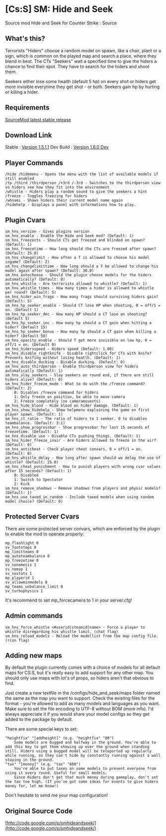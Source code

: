 # [Cs:S] SM: Hide and Seek
Source mod Hide and Seek for Counter Strike : Source


What's this?
--------------------------------
Terrorists "Hiders" choose a random model on spawn, like a chair, plant or a sign, which is common on the played map and search a place, where they blend in best. The CTs "Seekers" wait a specified time to give the hiders a chance to find their spot. They have to search for the hiders and shoot them.

Seekers either lose some health (default 5 hp) on every shot or hiders get more invisible everytime they get shot - or both. Seekers gain hp by hurting or killing a hider.

Requirements
--------------------------------

   [SourceMod latest stable release](https://www.sourcemod.net/)
    
Download Link
--------------------------------
    
   Stable : [Version 1.5.1.1](https://github.com/blackdevil72/-Cs-S-SM-Hide-and-Seek/releases/download/1.5.1.1/css_hns_1.5.1.1.zip)
   Dev Build : [Version 1.6.0 Dev](https://github.com/blackdevil72/-Cs-S-SM-Hide-and-Seek/releases/download/1.6.0_dev_1/css_hide_and_seek_1.6.0_dev1.zip)

Player Commands
--------------------------------

    /hide /hidemenu - Opens the menu with the list of available models if still enabled
    /tp /third /thirdperson /+3rd /-3rd - Switches to the thirdperson view so hiders see how they fit into the environment
    /whistle - Hiders play a random sound to give the seekers a hint
    /freeze - Toggles freezing for hiders
    /whoami - Shows hiders their current model name again
    /hidehelp - Displays a panel with informations how to play.


Plugin Cvars
--------------------------------

    sm_hns_version - Gives plugins version
    sm_hns_enable - Enable the Hide and Seek mod? (Default: 1)
    sm_hns_freezects - Should CTs get freezed and blinded on spawn? (Default: 1)
    sm_hns_freezetime - How long should the CTs are freezed after spawn? (Default: 25.0)
    sm_hns_changelimit - How often a T is allowed to choose his model ingame? (Default: 2)
    sm_hns_changelimittime - How long should a T be allowed to change his model again after spawn? (Default: 30.0)
    sm_hns_autochoose - Should the plugin choose models for the hiders automatically? (Default: 0)
    sm_hns_whistle - Are terrorists allowed to whistle? (Default: 1)
    sm_hns_whistle_times - How many times a hider is allowed to whistle per round? (Default: 5)
    sm_hns_hider_win_frags - How many frags should surviving hiders gain? (Default: 5)
    sm_hns_hp_seeker_enable - Should CT lose HP when shooting, 0 = off/1 = on. (Default 1)
    sm_hns_hp_seeker_dec - How many HP should a CT lose on shooting? (Default 5)
    sm_hns_hp_seeker_inc - How many hp should a CT gain when hitting a hider? (Default 15)
    sm_hns_hp_seeker_bonus - How many hp should a CT gain when killing a hider? (Default 50)
    sm_hns_opacity_enable - Should T get more invisible on low hp, 0 = off/1 = on. (Default 0)
    sm_hns_hidersspeed - Hiders speed (Default: 1.00)
    sm_hns_disable_rightknife - Disable rightclick for CTs with knife? Prevents knifing without losing heatlh. (Default: 1)
    sm_hns_disable_ducking - Disable ducking. (Default: 0)
    sm_hns_auto_thirdperson - Enable thirdperson view for hiders automatically (Default: 1)
    sm_hns_slay_seekers - Slay seekers on round end, if there are still hiders alive? (Default: 0)
    sm_hns_hider_freeze_mode - What to do with the /freeze command? (Default: 2)
        0: Disables /freeze command for hiders
        1: Only freeze on position, be able to move camera
        2: Freeze completely (no cameramovents)
    sm_hns_hide_blood - Hide blood on hider damage. (Default: 1)
    sm_hns_show_hidehelp - Show helpmenu explaining the game on first player spawn. (Default: 1)
    sm_hns_ct_ratio - The ratio of hiders to 1 seeker. 0 to disables teambalance. (Default: 3:1)
    sm_hns_show_progressbar - Show progressbar for last 15 seconds of freezetime. (Default: 1)
    sm_hns_disable_use - Disable CTs pushing things. (Default: 1)
    sm_hns_hider_freeze_inair - Are hiders allowed to freeze in the air? (Default: 0)
    sm_hns_anticheat - Check player cheat convars, 0 = off/1 = on. (Default: 0)
    sm_hns_whistle_delay - How long after spawn should we delay the use of whistle? (Default: 25.0)
    sm_hns_cheat_punishment - How to punish players with wrong cvar values after 15 seconds? (Default: 1)
        0: Disabled
        1: Switch to Spectator
        2: Kick
    sm_hns_remove_shadows - Remove shadows from players and physic models? (Default: 1)
    sm_hns_use_taxed_in_random - Include taxed models when using random model choice? (Default: 0)


Protected Server Cvars
--------------------------------
There are some protected server convars, which are enforced by the plugin to enable the mod to operate properly:

    mp_flashlight 0
    sv_footsteps 0
    mp_limitteams 0
    mp_autoteambalance 0
    mp_freezetime 0
    sv_nonemesis 1
    sv_nomvp 1
    sv_nostats 1
    mp_playerid 1
    sv_allowminmodels 0
    mp_teams_unbalance_limit 0
    sv_turbophysics 1

It's recommend to set mp_forcecamera to 1 in your server.cfg!


Admin commands
--------------------------------

    sm_hns_force_whistle <#userid|steamid|name> - Force a player to whistle disregarding his whistle limit. (chat flag)
    sm_hns_reload_models - Reload the modellist from the map config file. (rcon flag)


Adding new maps
--------------------------------
By default the plugin currently comes with a choice of models for all default maps for CS:S, but it's really easy to add support for any other map. You should only use maps with lot's of props, so hiders aren't that obvious to find.

Just create a new textfile in the /configs/hide_and_seek/maps folder named the same as the map you want to support. Check the existing files for the format - you're allowed to add as many models and languages as you want. Make sure to set the file encoding to UTF-8 without BOM (more info).
I'd always appreciate it if you would share your model configs so they get added to the package by default.

There are some special keys to set:

    "heightfix" "[addheight]" (e.g. "heightfix" "80")
        Some models are bugged and halfway in the ground. You're able to add this key to get them showing up over the ground when standing still. Hiders using a bugged model will be teleported up regularly while running, so they can't hide by constantly running against a wall staying in the ground.
    "tax" "[money]" (e.g. "tax" "600")
        You're able to put taxes on some models to prevent everyone from using it every round. Useful for small models.
        Since Hiders don't get that much money during gameplay, don't set the tax too high. (If you've got some ideas for events to give hiders money for, let me know!)

Don't hesitate to send me your map configuration!

Original Source Code
--------------------------------

   [http://code.google.com/p/smhideandseek/](http://code.google.com/p/smhideandseek/)
